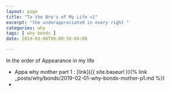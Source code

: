 ```yaml
---
layout: page
title: "To the Bro's of My Life v1"
excerpt: "the underappreciated in every right "
categories: why
tags: [ why bonds ]
date: 2019-03-08T08:08:50-04:00

---
```



In the order of Appearance in my life 

* Appa
  why mother part 1 : [link]({{ site.baseurl }}{% link _posts/why/bonds/2019-02-01-why-bonds-mother-p1.md %})
*
